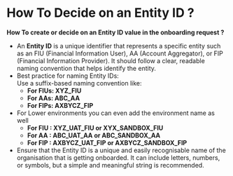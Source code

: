 # How To Decide on an Entity ID ?

**How To create or decide on an Entity ID value in the onboarding request ?**

* An **Entity ID** is a unique identifier that represents a specific entity such as an FIU (Financial Information User), AA (Account Aggregator), or FIP (Financial Information Provider). It should follow a clear, readable naming convention that helps identify the entity.
* Best practice for naming Entity IDs:\
  Use a suffix-based naming convention like:
  * **For FIUs: XYZ\_FIU**
  * **For AAs: ABC\_AA**
  * **For FIPs: AXBYCZ\_FIP**
* For Lower environments you can even add the environment name as well&#x20;
  * **For FIU : XYZ\_UAT\_FIU or XYX\_SANDBOX\_FIU**
  * **For AA : ABC\_UAT\_AA or ABC\_SANDBOX\_AA**
  * **For FIP : AXBYCZ\_UAT\_FIP or AXBYCZ\_SANDBOX\_FIP**
* Ensure that the Entity ID is a unique and easily recognisable name of the organisation that is getting onboarded. It can include letters, numbers, or symbols, but a simple and meaningful string is recommended.
